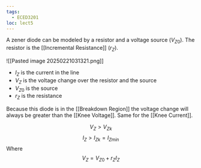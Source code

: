 ```yaml
---
tags:
  - ECED3201
loc: lect5
---
```

A zener diode can be modeled by a resistor and a voltage source ($V_{Z0}$). The resistor is the [[Incremental Resistance]] ($r_{Z}$).

![[Pasted image 20250221031321.png]]

- $I_{Z}$ is the current in the line
- $V_{Z}$ is the voltage change over the resistor and the source
- $V_{Z0}$ is the source
- $r_{Z}$ is the resistance


Because this diode is in the [[Breakdown Region]] the voltage change will always be greater than the [[Knee Voltage]]. Same for the [[Knee Current]].

$$V_{Z}\gt V_{Zk}$$
$$I_{Z}\gt I_{Zk}=I_{Zmin}$$
Where
$$V_{Z}=V_{Z0}+r_{Z}I_{Z}$$
